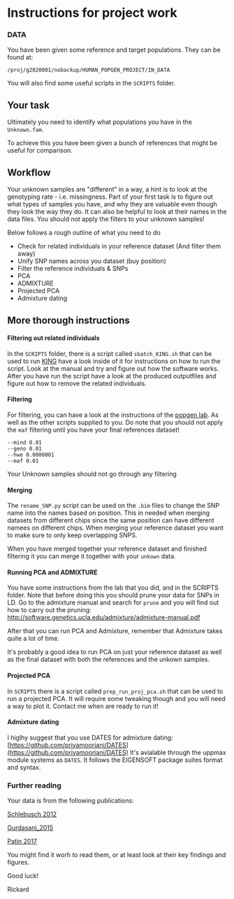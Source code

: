 # Instructions for project work
### DATA
You have been given some reference and target populations. They can be found at:

```
/proj/g2020001/nobackup/HUMAN_POPGEN_PROJECT/IN_DATA
```

You will also find some useful scripts in the `SCRIPTS` folder.

## Your task
Ultimately you need to identify what populations you have in the `Unknown.fam`.


To achieve this you have been given a bunch of references that might be useful for comparison.



## Workflow
Your unknown samples are "different" in a way, a hint is to look at the genotyping rate - i.e. missingness. Part of your first task is to figure out what types of samples you have, and why they are valuable even though they look the way they do. It can also be helpful to look at their names in the data files.
You should not apply the filters to your unknown samples! 


Below follows a rough outline of what you need to do

* Check for related individuals in your reference dataset (And filter them away)
* Unify SNP names across you dataset (buy position)
* Filter the reference individuals &  SNPs
* PCA
* ADMIXTURE
* Projected PCA 
* Admixture dating


## More thorough instructions

#### Filtering out related individuals
In the `SCRIPTS` folder, there is a script called `sbatch_KING.sh` that can be used to run [KING](http://people.virginia.edu/~wc9c/KING/manual.html) have a look inside of it for instructions on how to run the script. Look at the manual and try and figure out how the software works.
After you have run the script have a look at the produced outputfiles and figure out how to remove the related individuals.

#### Filtering
For filtering, you can have a look at the instructions of the [popgen lab](https://github.com/Hammarn/Populationsgenomik/blob/master/1BG508.md). As well as the other scripts supplied to you. Do note that you should not apply the `maf` filtering until you have your final references dataset! 

```
--mind 0.01
--geno 0.01
--hwe 0.0000001
--maf 0.01
```
Your Unknown samples should not go through any filtering

#### Merging
The `rename_SNP.py` script can be used on the `.bim` files to change the SNP name into the names based on position. This in needed when merging datasets from different chips since the same position can have different namees on different chips.
When merging your reference dataset you want to make sure to only keep overlapping SNPS.

When you have merged together your reference dataset and finished filtering it you can merge it together with your `unkown` data.



#### Running PCA and ADMIXTURE
You have some instructions from the lab that you did, and in the SCRIPTS folder. Note that before doing this you should prune your data for SNPs in LD.
Go to the admixture manual and search for `prune` and you will find out how to carry out the pruning:
http://software.genetics.ucla.edu/admixture/admixture-manual.pdf

After that you can run PCA and Admixture, remember that Admixture takes quite a lot of time.

It's probably a good idea to run PCA on just your reference dataset as well as the final dataset with both the references and the unkown samples.


#### Projected PCA
In `SCRIPTS` there is a script called `prep_run_proj_pca.sh` that can be used to run a projected PCA. 
It will require some tweaking though and you will need a way to plot it. Contact me when are ready to run it! 


#### Admixture dating

I higlhy suggest that you use DATES for admixture dating:
[https://github.com/priyamoorjani/DATES](https://github.com/priyamoorjani/DATES)
It's avialable through the uppmax module systems as `DATES`.
It follows the EIGENSOFT package suites format and syntax.



### Further reading
Your data is from the following publications:

[Schlebusch 2012](https://pubmed.ncbi.nlm.nih.gov/22997136/)

[Gurdasani_2015](https://www.nature.com/articles/nature13997)
 
[Patin 2017](https://science.sciencemag.org/content/356/6337/543)

You might find it worh to read them, or at least look at their key findings and figures.

Good luck!

Rickard

 

